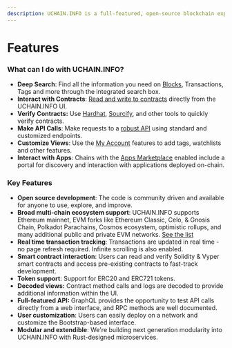 ```yaml
---
description: UCHAIN.INFO is a full-featured, open-source blockchain explorer
---
```


# Features

### **What can I do with UCHAIN.INFO?**

* **Deep Search**: Find all the information you need on [Blocks](../../for-users/overviews/blocks.md), Transactions, Tags and more through the integrated search box.
* **Interact with Contracts**: [Read and write to contracts](../../for-users/interacting-with-smart-contracts.md) directly from the UCHAIN.INFO UI.
* **Verify Contracts:**  Use [Hardhat](../../for-users/verifying-a-smart-contract/hardhat-verification-plugin.md), [Sourcify](../../for-users/verifying-a-smart-contract/contracts-verification-via-sourcify.md), and other tools to quickly verify  contracts.
* **Make API Calls**: Make requests to a [robust API](../../for-users/api/) using standard and customized endpoints.
* **Customize Views**: Use the [My Account](../../for-users/my-account/) features to add tags, watchlists and other features.
* **Interact with Apps**: Chains with the [Apps Marketplace](../../for-users/uchaininfo-apps/) enabled include a portal for discovery and interaction with applications deployed on-chain.

### **Key Features**

* **Open source development**: The code is community driven and available for anyone to use, explore, and improve.
* **Broad multi-chain ecosystem support**: UCHAIN.INFO supports Ethereum mainnet, EVM forks like Ethereum Classic, Celo, & Gnosis Chain, Polkadot Parachains, Cosmos ecosystem, optimistic rollups, and many additional public and private EVM networks. [See the list](../projects.md)
* **Real time transaction tracking**: Transactions are updated in real time - no page refresh required. Infinite scrolling is also enabled.
* **Smart contract interaction**: Users can read and verify Solidity & Vyper smart contracts and access pre-existing contracts to fast-track development.&#x20;
* **Token support**: Support for ERC20 and ERC721 tokens.
* **Decoded views:** Contract method calls and logs are decoded to provide additional information within the UI.
* **Full-featured API:** GraphQL provides the opportunity to test API calls directly from a web interface, and RPC methods are well documented.
* **User customization**: Users can easily deploy on a network and customize the Bootstrap-based interface.
* **Modular and extendible**: We're building next generation modularity into UCHAIN.INFO with Rust-designed microservices.

